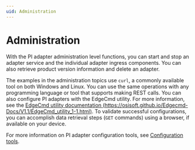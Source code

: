 ```yaml
---
uid: Administration
---
```


# Administration

With the PI adapter administration level functions, you can start and stop an adapter service and the individual adapter ingress components. You can also retrieve product version information and delete an adapter.

The examples in the administration topics use `curl`, a commonly available tool on both Windows and Linux. You can use the same operations with any programming language or tool that supports making REST calls. You can also configure PI adapters with the EdgeCmd utility. For more information, see the [EdgeCmd utility documentation (https://osisoft.github.io/Edgecmd-Docs/V1.1/EdgeCmd_utility_1-1.html)](https://osisoft.github.io/Edgecmd-Docs/V1.1/EdgeCmd_utility_1-1.html). To validate successful configurations, you can accomplish data retrieval steps (`GET` commands) using a browser, if available on your device.

For more information on PI adapter configuration tools, see [Configuration tools](https://osisoft.github.io/OSIsoft-Adapter-Modbus-Docs/V1/main/V1/Configuration/Configuration%20tools.html).
